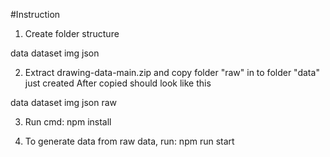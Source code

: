 #Instruction

1. Create folder structure

data
  dataset
    img
    json

2. Extract drawing-data-main.zip and copy folder "raw" in to folder "data" just created
After copied should look like this

data
  dataset
    img
    json
  raw

3. Run cmd: npm install

4. To generate data from raw data, run: npm run start